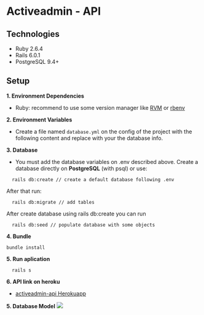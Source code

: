 # Activeadmin - API

## Technologies

* Ruby 2.6.4
* Rails 6.0.1
* PostgreSQL 9.4+

## Setup

**1. Environment Dependencies**

- Ruby: recommend to use some version manager like [RVM](https://rvm.io/) or [rbenv](https://github.com/rbenv/rbenv) 

**2. Environment Variables**

- Create a file named `database.yml` on the config of the project with the following content and replace with your the database info.

**3. Database**

- You must add the database variables on .env described above.
Create a database directly on **PostgreSQL** (with psql) or use:
```
  rails db:create // create a default database following .env
```
After that run:

```
  rails db:migrate // add tables
```

After create database using rails db:create you can run

```
  rails db:seed // populate database with some objects
```

**4. Bundle**

	bundle install
	
**5. Run aplication**
```
  rails s
```

**6. API link on heroku**

- [activeadmin-api Herokuapp](https://activeadmin-api.herokuapp.com/api/v1/dashboard)

**5. Database Model**
![](https://i.imgur.com/lLfmONK.png)
